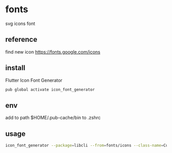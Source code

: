 # fonts

svg icons font

## reference

find new icon
<https://fonts.google.com/icons>

## install

Flutter Icon Font Generator

```bash
pub global activate icon_font_generator
```

## env

add to path $HOME/.pub-cache/bin to .zshrc

## usage

```bash
icon_font_generator --package=libcli --from=fonts/icons --class-name=CustomIcons --out-font=fonts/custom-icons.ttf --out-flutter=lib/src/icons/icons.dart
```
